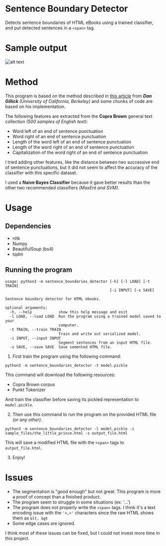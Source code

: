 # Sentence Boundary Detector

Detects sentence boundaries of HTML eBooks using a trained classifier, and put detected sentences in a ```<span>``` tag.

# Sample output

![alt text][example]

[example]: https://github.com/awmkil/Sentence-Boundary-Detector/tree/master/.data/img.png "Test picture"

# Method

This program is based on the method described in [this article](https://www.aclweb.org/anthology/N09-2061.pdf) from ***Dan Gillick** (University of California, Berkeley)* and some chunks of code are based on his implementation.

The following features are extracted from the **Copra Brown** general text collection *(500 samples of English text)*:

- Word left of an end of sentence punctuation
- Word right of an end of sentence punctuation
- Length of the word left of an end of sentence punctuation
- Length of the word right of an end of sentence punctuation
- Capitalization of the word right of an end of sentence punctuation

I tried adding other features, like the distance between two successive end of sentence punctuations, but it did not seem to affect the accuracy of the classifier with this specific dataset.

I used a **Naive Bayes Classifier** because it gave better results than the other two recommended classifiers *(MaxEnt and SVM)*.

# Usage

## Dependencies

- nltk
- Numpy
- BeautifulSoup (bs4)
- tqdm

## Running the program
```
usage: python3 -m sentence_boundaries_detector [-h] [-l LOAD] [-t TRAIN]
                                               [-i INPUT] [-s SAVE]

Sentence boundary detector for HTML ebooks.

optional arguments:
  -h, --help            show this help message and exit
  -l LOAD, --load LOAD  Run the program using a trained model saved to your
                        computer.
  -t TRAIN, --train TRAIN
                        Train and write out serialized model.
  -i INPUT, --input INPUT
                        Segment sentences from an input HTML file.
  -s SAVE, --save SAVE  Save semented HTML file.

```

 1. First train the program using the following command:

```
python3 -m sentence_boundaries_detector -t model.pickle
```
This command will download the following resources:

- Copra Brown corpus 
- Punkt Tokenizer

And train the classifier before saving its pickled representation to ```model.pickle```.

 2. Then use this command to run the program on the provided HTML file *(or any other)*.
 
``` python3 -m sentence_boundaries_detector -l model.pickle -i sample_files/the_little_prince.html -s output_file.html ```

This will save a modified HTML file with the ```<span>``` tags to ```output_file.html```.

 3. Enjoy!

# Issues
- The segmentation is "good enough" but not great. This program is more a proof of concept than a finished product.
- The program seem to struggle in some situations (ex: '...')
- The program does not properly write the ```<span>``` tags. I think it's a text encoding issue with the ``` '<,>' ``` characters since the raw HTML shows them as ```&lt, &gt```
- Some edge cases are ignored.

I think most of these issues can be fixed, but I could not invest more time in this project.
